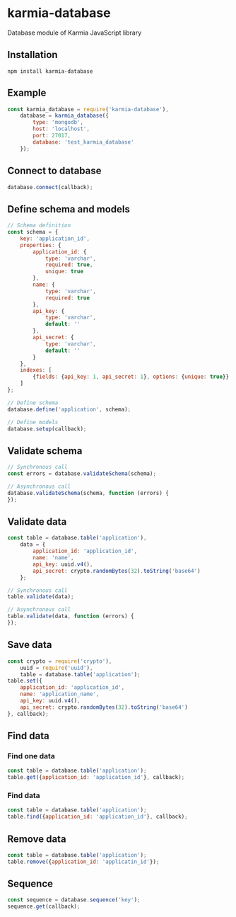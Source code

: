 # karmia-database
Database module of Karmia JavaScript library

## Installation

```Shell
npm install karmia-database
```

## Example

```JavaScript
const karmia_database = require('karmia-database'),
    database = karmia_database({
        type: 'mongodb',
        host: 'localhost',
        port: 27017,
        database: 'test_karmia_database'
    });
```

## Connect to database

```JavaScript
database.connect(callback);
```

## Define schema and models

```JavaScript
// Schema definition
const schema = {
    key: 'application_id',
    properties: {
        application_id: {
            type: 'varchar',
            required: true,
            unique: true
        },
        name: {
            type: 'varchar',
            required: true
        },
        api_key: {
            type: 'varchar',
            default: ''
        },
        api_secret: {
            type: 'varchar',
            default: ''
        }
    },
    indexes: [
        {fields: {api_key: 1, api_secret: 1}, options: {unique: true}}
    ]
};

// Define schema
database.define('application', schema);

// Define models
database.setup(callback);
```

## Validate schema

```JavaScript
// Synchronous call
const errors = database.validateSchema(schema);

// Asynchronous call
database.validateSchema(schema, function (errors) {
});
```

## Validate data

```JavaScript
const table = database.table('application'),
    data = {
        application_id: 'application_id',
        name: 'name',
        api_key: uuid.v4(),
        api_secret: crypto.randomBytes(32).toString('base64')
    };

// Synchronous call
table.validate(data);

// Asynchronous call
table.validate(data, function (errors) {
});
```

## Save data

```JavaScript
const crypto = require('crypto'),
    uuid = require('uuid'),
    table = database.table('application');
table.set({
    application_id: 'application_id',
    name: 'application_name',
    api_key: uuid.v4(),
    api_secret: crypto.randomBytes(32).toString('base64')
}, callback);
```

## Find data

### Find one data

```JavaScript
const table = database.table('application');
table.get({application_id: 'application_id'}, callback);
```

### Find data

```JavaScript
const table = database.table('application');
table.find({application_id: 'application_id'}, callback);
```

## Remove data

```JavaScript
const table = database.table('application');
table.remove({application_id: 'applicatin_id'});
```

## Sequence

```JavaScript
const sequence = database.sequence('key');
sequence.get(callback);
```
